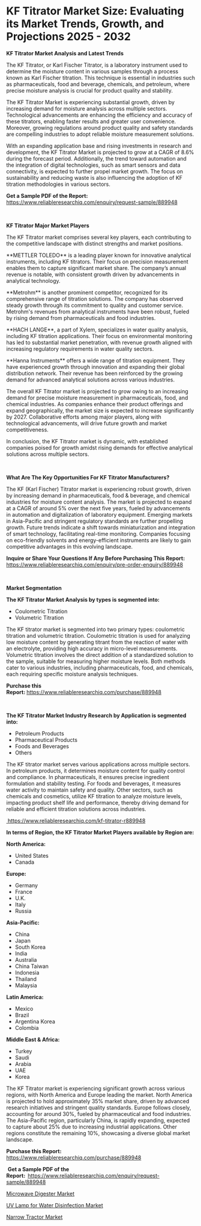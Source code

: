 <p><h1>KF Titrator Market Size: Evaluating its Market Trends, Growth, and Projections 2025 - 2032</h1></p><p><strong>KF Titrator Market Analysis and Latest Trends</strong></p>
<p><p>The KF Titrator, or Karl Fischer Titrator, is a laboratory instrument used to determine the moisture content in various samples through a process known as Karl Fischer titration. This technique is essential in industries such as pharmaceuticals, food and beverage, chemicals, and petroleum, where precise moisture analysis is crucial for product quality and stability.</p><p>The KF Titrator Market is experiencing substantial growth, driven by increasing demand for moisture analysis across multiple sectors. Technological advancements are enhancing the efficiency and accuracy of these titrators, enabling faster results and greater user convenience. Moreover, growing regulations around product quality and safety standards are compelling industries to adopt reliable moisture measurement solutions.</p><p>With an expanding application base and rising investments in research and development, the KF Titrator Market is projected to grow at a CAGR of 8.6% during the forecast period. Additionally, the trend toward automation and the integration of digital technologies, such as smart sensors and data connectivity, is expected to further propel market growth. The focus on sustainability and reducing waste is also influencing the adoption of KF titration methodologies in various sectors.</p></p>
<p><strong>Get a Sample PDF of the Report:&nbsp;</strong> <a href="https://www.reliableresearchiq.com/enquiry/request-sample/889948?utm_campaign=1088&utm_medium=2&utm_source=Github&utm_content=ia&utm_term=16022025&utm_id=kf-titrator">https://www.reliableresearchiq.com/enquiry/request-sample/889948</a></p>
<p>&nbsp;</p>
<p><strong>KF Titrator Major Market Players</strong></p>
<p><p>The KF Titrator market comprises several key players, each contributing to the competitive landscape with distinct strengths and market positions. </p><p>**METTLER TOLEDO** is a leading player known for innovative analytical instruments, including KF titrators. Their focus on precision measurement enables them to capture significant market share. The company’s annual revenue is notable, with consistent growth driven by advancements in analytical technology.</p><p>**Metrohm** is another prominent competitor, recognized for its comprehensive range of titration solutions. The company has observed steady growth through its commitment to quality and customer service. Metrohm's revenues from analytical instruments have been robust, fueled by rising demand from pharmaceuticals and food industries.</p><p>**HACH LANGE**, a part of Xylem, specializes in water quality analysis, including KF titration applications. Their focus on environmental monitoring has led to substantial market penetration, with revenue growth aligned with increasing regulatory requirements in water quality sectors.</p><p>**Hanna Instruments** offers a wide range of titration equipment. They have experienced growth through innovation and expanding their global distribution network. Their revenue has been reinforced by the growing demand for advanced analytical solutions across various industries.</p><p>The overall KF Titrator market is projected to grow owing to an increasing demand for precise moisture measurement in pharmaceuticals, food, and chemical industries. As companies enhance their product offerings and expand geographically, the market size is expected to increase significantly by 2027. Collaborative efforts among major players, along with technological advancements, will drive future growth and market competitiveness. </p><p>In conclusion, the KF Titrator market is dynamic, with established companies poised for growth amidst rising demands for effective analytical solutions across multiple sectors.</p></p>
<p>&nbsp;</p>
<p><strong>What Are The Key Opportunities For KF Titrator Manufacturers?</strong></p>
<p><p>The KF (Karl Fischer) Titrator market is experiencing robust growth, driven by increasing demand in pharmaceuticals, food & beverage, and chemical industries for moisture content analysis. The market is projected to expand at a CAGR of around 5% over the next five years, fueled by advancements in automation and digitalization of laboratory equipment. Emerging markets in Asia-Pacific and stringent regulatory standards are further propelling growth. Future trends indicate a shift towards miniaturization and integration of smart technology, facilitating real-time monitoring. Companies focusing on eco-friendly solvents and energy-efficient instruments are likely to gain competitive advantages in this evolving landscape.</p></p>
<p><strong>Inquire or Share Your Questions If Any Before Purchasing This Report:</strong> <a href="https://www.reliableresearchiq.com/enquiry/pre-order-enquiry/889948?utm_campaign=1088&utm_medium=2&utm_source=Github&utm_content=ia&utm_term=16022025&utm_id=kf-titrator">https://www.reliableresearchiq.com/enquiry/pre-order-enquiry/889948</a></p>
<p>&nbsp;</p>
<p><strong>Market Segmentation</strong></p>
<p><strong>The KF Titrator Market Analysis by types is segmented into:</strong></p>
<p><ul><li>Coulometric Titration</li><li>Volumetric Titration</li></ul></p>
<p><p>The KF titrator market is segmented into two primary types: coulometric titration and volumetric titration. Coulometric titration is used for analyzing low moisture content by generating titrant from the reaction of water with an electrolyte, providing high accuracy in micro-level measurements. Volumetric titration involves the direct addition of a standardized solution to the sample, suitable for measuring higher moisture levels. Both methods cater to various industries, including pharmaceuticals, food, and chemicals, each requiring specific moisture analysis techniques.</p></p>
<p><strong>Purchase this Report:&nbsp;</strong><a href="https://www.reliableresearchiq.com/purchase/889948?utm_campaign=1088&utm_medium=2&utm_source=Github&utm_content=ia&utm_term=16022025&utm_id=kf-titrator">https://www.reliableresearchiq.com/purchase/889948</a></p>
<p>&nbsp;</p>
<p><strong>The KF Titrator Market Industry Research by Application is segmented into:</strong></p>
<p><ul><li>Petroleum Products</li><li>Pharmaceutical Products</li><li>Foods and Beverages</li><li>Others</li></ul></p>
<p><p>The KF titrator market serves various applications across multiple sectors. In petroleum products, it determines moisture content for quality control and compliance. In pharmaceuticals, it ensures precise ingredient formulation and stability testing. For foods and beverages, it measures water activity to maintain safety and quality. Other sectors, such as chemicals and cosmetics, utilize KF titration to analyze moisture levels, impacting product shelf life and performance, thereby driving demand for reliable and efficient titration solutions across industries.</p></p>
<p><a href="https://www.reliableresearchiq.com/kf-titrator-r889948?utm_campaign=1088&utm_medium=2&utm_source=Github&utm_content=ia&utm_term=16022025&utm_id=kf-titrator">&nbsp;https://www.reliableresearchiq.com/kf-titrator-r889948</a></p>
<p><strong>In terms of Region, the KF Titrator Market Players available by Region are:</strong></p>
<p>
    <p> <strong> North America: </strong>
        <ul>
            <li>United States</li>
            <li>Canada</li>
        </ul>
        </p> 
    <p> <strong> Europe: </strong>
        <ul>
            <li>Germany</li>
            <li>France</li>
            <li>U.K.</li>
            <li>Italy</li>
            <li>Russia</li>
        </ul>
        </p> 
    <p> <strong> Asia-Pacific: </strong>
        <ul>
            <li>China</li>
            <li>Japan</li>
            <li>South Korea</li>
            <li>India</li>
            <li>Australia</li>
            <li>China Taiwan</li>
            <li>Indonesia</li>
            <li>Thailand</li>
            <li>Malaysia</li>
        </ul>
        </p> 
    <p> <strong> Latin America: </strong>
        <ul>
            <li>Mexico</li>
            <li>Brazil</li>
            <li>Argentina Korea</li>
            <li>Colombia</li>
        </ul>
        </p> 
    <p> <strong> Middle East & Africa: </strong>
        <ul>
            <li>Turkey</li>
            <li>Saudi</li>
            <li>Arabia</li>
            <li>UAE</li>
            <li>Korea</li>
        </ul>
    </p>
    </p>
<p><p>The KF Titrator market is experiencing significant growth across various regions, with North America and Europe leading the market. North America is projected to hold approximately 35% market share, driven by advanced research initiatives and stringent quality standards. Europe follows closely, accounting for around 30%, fueled by pharmaceutical and food industries. The Asia-Pacific region, particularly China, is rapidly expanding, expected to capture about 25% due to increasing industrial applications. Other regions constitute the remaining 10%, showcasing a diverse global market landscape.</p></p>
<p><strong>Purchase this Report: </strong><a href="https://www.reliableresearchiq.com/purchase/889948?utm_campaign=1088&utm_medium=2&utm_source=Github&utm_content=ia&utm_term=16022025&utm_id=kf-titrator">https://www.reliableresearchiq.com/purchase/889948</a></p>
<p>&nbsp;<strong>Get a Sample PDF of the Report:&nbsp;&nbsp;</strong><a href="https://www.reliableresearchiq.com/enquiry/request-sample/889948?utm_campaign=1088&utm_medium=2&utm_source=Github&utm_content=ia&utm_term=16022025&utm_id=kf-titrator">https://www.reliableresearchiq.com/enquiry/request-sample/889948</a></p>
<p><strong></strong></p>
<p><p><a href="https://github.com/herakterroem/Market-Research-Report-List-1/blob/main/microwave-digester-market.md?utm_campaign=1088&utm_medium=2&utm_source=Github&utm_content=ia&utm_term=16022025&utm_id=kf-titrator">Microwave Digester Market</a></p><p><a href="https://github.com/armsinwan/Market-Research-Report-List-1/blob/main/uv-lamp-for-water-disinfection-market.md?utm_campaign=1088&utm_medium=2&utm_source=Github&utm_content=ia&utm_term=16022025&utm_id=kf-titrator">UV Lamp for Water Disinfection Market</a></p><p><a href="https://github.com/sirayedantte/Market-Research-Report-List-1/blob/main/narrow-tractor-market.md?utm_campaign=1088&utm_medium=2&utm_source=Github&utm_content=ia&utm_term=16022025&utm_id=kf-titrator">Narrow Tractor Market</a></p></p>